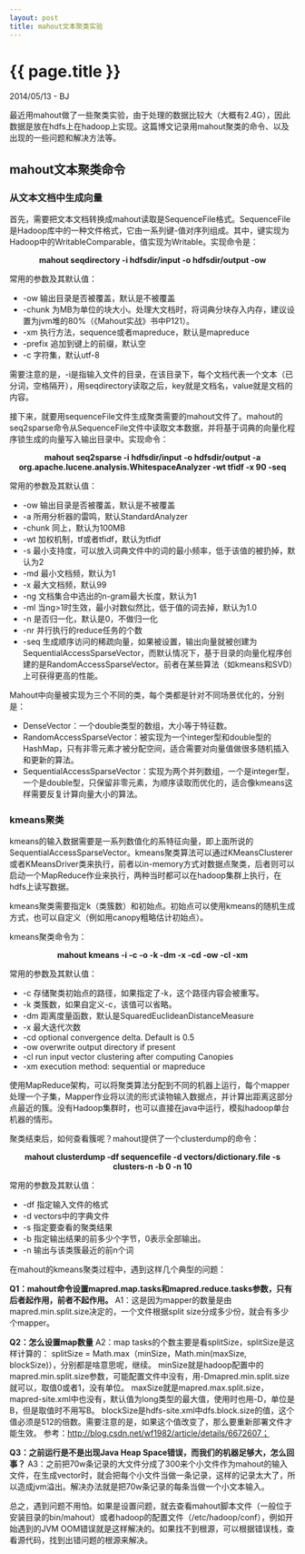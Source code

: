 ```yaml
---
layout: post
title: mahout文本聚类实验
---
```


{{ page.title }}
================

<p class="meta">2014/05/13 - BJ</p>

最近用mahout做了一些聚类实验，由于处理的数据比较大（大概有2.4G），因此数据是放在hdfs上在hadoop上实现。这篇博文记录用mahout聚类的命令、以及出现的一些问题和解决方法等。

## mahout文本聚类命令

### 从文本文档中生成向量

首先，需要把文本文档转换成mahout读取是SequenceFile格式。SequenceFile是Hadoop库中的一种文件格式，它由一系列键-值对序列组成。其中，键实现为Hadoop中的WritableComparable，值实现为Writable。实现命令是：
**<center>mahout seqdirectory -i hdfsdir/input -o hdfsdir/output -ow</center>**

常用的参数及其默认值：

+ -ow 输出目录是否被覆盖，默认是不被覆盖
+ -chunk 为MB为单位的块大小。处理大文档时，将词典分块存入内存，建议设置为jvm堆的80%（《Mahout实战》书中P121）。
+ -xm 执行方法，sequence或者mapreduce，默认是mapreduce
+ -prefix 追加到键上的前缀，默认空
+ -c 字符集，默认utf-8

需要注意的是，-i是指输入文件的目录，在该目录下，每个文档代表一个文本（已分词，空格隔开），用seqdirectory读取之后，key就是文档名，value就是文档的内容。

接下来，就要用sequenceFile文件生成聚类需要的mahout文件了。mahout的seq2sparse命令从SequenceFile文件中读取文本数据，并将基于词典的向量化程序锁生成的向量写入输出目录中。实现命令：
**<center>mahout seq2sparse -i hdfsdir/input -o hdfsdir/output -a org.apache.lucene.analysis.WhitespaceAnalyzer -wt tfidf  -x 90 -seq</center>**

常用的参数及其默认值：

+ -ow 输出目录是否被覆盖，默认是不被覆盖
+ -a 所用分析器的雷鸣，默认StandardAnalyzer
+ -chunk 同上，默认为100MB
+ -wt 加权机制，tf或者tfidf，默认为tfidf
+ -s 最小支持度，可以放入词典文件中的词的最小频率，低于该值的被扔掉，默认为2
+ -md 最小文档频，默认为1
+ -x 最大文档频，默认99
+ -ng 文档集合中选出的n-gram最大长度，默认为1
+ -ml 当ng>1时生效，最小对数似然比，低于值的词去掉，默认为1.0
+ -n 是否归一化，默认是0，不做归一化
+ -nr 并行执行的reduce任务的个数
+ -seq 生成顺序访问的稀疏向量，如果被设置，输出向量就被创建为SequentialAccessSparseVector，而默认情况下，基于目录的向量化程序创建的是RandomAccessSparseVector。前者在某些算法（如kmeans和SVD）上可获得更高的性能。

Mahout中向量被实现为三个不同的类，每个类都是针对不同场景优化的，分别是：

+ DenseVector：一个double类型的数组，大小等于特征数。
+ RandomAccessSparseVector：被实现为一个integer型和double型的HashMap，只有非零元素才被分配空间，适合需要对向量值做很多随机插入和更新的算法。
+ SequentialAccessSparseVector：实现为两个并列数组，一个是integer型，一个是double型，只保留非零元素，为顺序读取而优化的，适合像kmeans这样需要反复计算向量大小的算法。

### kmeans聚类

kmeans的输入数据需要是一系列数值化的系特征向量，即上面所说的SequentialAccessSparseVector。kmeans聚类算法可以通过KMeansClusterer或者KMeansDriver类来执行，前者以in-memory方式对数据点聚类，后者则可以启动一个MapReduce作业来执行，两种当时都可以在hadoop集群上执行，在hdfs上读写数据。

kmeans聚类需要指定k（类簇数）和初始点。初始点可以使用kmeans的随机生成方式，也可以自定义（例如用canopy粗略估计初始点）。

kmeans聚类命令为：
**<center>mahout kmeans -i -c -o -k -dm -x -cd -ow -cl -xm</center>**

常用的参数及其默认值：

+ -c 存储聚类初始点的路径，如果指定了-k，这个路径内容会被重写。
+ -k 类簇数，如果自定义-c，该值可以省略。
+ -dm 距离度量函数，默认是SquaredEuclideanDistanceMeasure
+ -x 最大迭代次数
+ -cd optional convergence delta. Default is 0.5
+ -ow overwrite output directory if present
+ -cl run input vector clustering after computing Canopies
+ -xm execution method: sequential or mapreduce

使用MapReduce架构，可以将聚类算法分配到不同的机器上运行，每个mapper处理一个子集，Mapper作业将以流的形式读物输入数据点，并计算出距离这部分点最近的簇。没有Hadoop集群时，也可以直接在java中运行，模拟hadoop单台机器的情形。

聚类结束后，如何查看簇呢？mahout提供了一个clusterdump的命令：
**<center>mahout clusterdump -df sequencefile -d vectors/dictionary.file -s clusters-n -b 0 -n 10</center>**

常用的参数及其默认值：

+ -df 指定输入文件的格式
+ -d vectors中的字典文件
+ -s 指定要查看的聚类结果
+ -b 指定输出结果的前多少个字节，0表示全部输出。
+ -n 输出与该类簇最近的前n个词

在mahout的kmeans聚类过程中，遇到这样几个典型的问题：

**Q1：mahout命令设置mapred.map.tasks和mapred.reduce.tasks参数，只有后者起作用，前者不起作用。**
A1：这是因为mapper的数量是由mapred.min.split.size决定的，一个文件根据split size分成多少份，就会有多少个mapper。

**Q2：怎么设置map数量**
A2：map tasks的个数主要是看splitSize，splitSize是这样计算的：
      splitSize = Math.max（minSize，Math.min(maxSize, blockSize)），分别都是啥意思呢，继续。
      minSize就是hadoop配置中的mapred.min.split.size参数，可能配置文件中没有，用-Dmapred.min.split.size就可以，取值0或者1，没有单位。
      maxSize就是mapred.max.split.size，mapred-site.xml中也没有，默认值为long类型的最大值，使用时也用-D，单位是B，但是取值时不用写B。
      blockSize是hdfs-site.xml中dfs.block.size的值，这个值必须是512的倍数。需要注意的是，如果这个值改变了，那么要重新部署文件才能生效。
      参考：http://blog.csdn.net/wf1982/article/details/6672607；

**Q3：之前运行是不是出现Java Heap Space错误，而我们的机器足够大，怎么回事？**
A3：之前把70w条记录的大文件分成了300来个小文件作为mahout的输入文件，在生成vector时，就会把每个小文件当做一条记录，这样的记录太大了，所以造成jvm溢出。解决办法就是把70w条记录的每条当做一个小文本输入。

总之，遇到问题不用怕。如果是设置问题，就去查看mahout脚本文件（一般位于安装目录的bin/mahout）或者hadoop的配置文件（/etc/hadoop/conf），例如开始遇到的JVM OOM错误就是这样解决的。如果找不到根源，可以根据错误栈，查看源代码，找到出错问题的根源来解决。
